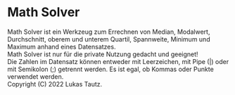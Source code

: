 # Math Solver
Math Solver ist ein Werkzeug zum Errechnen von Median, Modalwert, Durchschnitt, oberem und unterem Quartil, Spannweite, Minimum und Maximum anhand eines Datensatzes.<br>
Math Solver ist nur für die private Nutzung gedacht und geeignet!<br>
Die Zahlen im Datensatz können entweder mit Leerzeichen, mit Pipe (|) oder mit Semikolon (;) getrennt werden. Es ist egal, ob Kommas oder Punkte verwendet werden.<br>
Copyright (C) 2022 Lukas Tautz.
